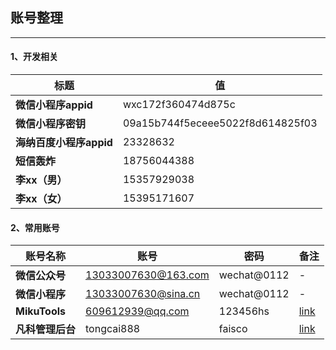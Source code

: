 ## 账号整理

---



#### 1、开发相关

| 标题                    | 值                               |
| ----------------------- | -------------------------------- |
| **微信小程序appid**     | wxc172f360474d875c               |
| **微信小程序密钥**      | 09a15b744f5eceee5022f8d614825f03 |
| **海纳百度小程序appid** | 23328632                         |
| **短信轰炸**            | 18756044388                      |
| **李xx（男）**          | 15357929038                      |
| **李xx（女）**          | 15395171607                      |



####  2、常用账号

| **账号名称**     | **账号**            | **密码**    | **备注**                                |
| ---------------- | ------------------- | ----------- | --------------------------------------- |
| **微信公众号**   | 13033007630@163.com | wechat@0112 | -                                       |
| **微信小程序**   | 13033007630@sina.cn | wechat@0112 | -                                       |
| **MikuTools**    | 609612939@qq.com    | 123456hs    | [link](https://tools.miku.ac/)          |
| **凡科管理后台** | tongcai888          | faisco      | [link](http://www.sitekc.com/login.jsp) |
